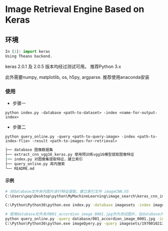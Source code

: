 # Image Retrieval Engine Based on Keras

## 环境

```python
In [1]: import keras
Using Theano backend.
```

keras 2.0.1 及 2.0.5 版本均经过测试可用。
推荐Python 3.x

此外需要numpy, matplotlib, os, h5py, argparse. 推荐使用anaconda安装

### 使用

- 步骤一

`python index.py -database <path-to-dataset> -index <name-for-output-index>`

- 步骤二

`python query_online.py -query <path-to-query-image> -index <path-to-index-flie> -result <path-to-images-for-retrieval>`

```sh
├── database 图像数据集
├── extract_cnn_vgg16_keras.py 使用预训练vgg16模型提取图像特征
|── index.py 对图像集提取特征，建立索引
├── query_online.py 库内搜索
└── README.md
```

#### 示例

```sh
# 对database文件夹内图片进行特征提取，建立索引文件 imageCNN.h5
C:\Users\pop\Desktop\python\MyMachineLearning\image_search\keras_cnn_imageSearch

C:\Python\Python36\python.exe index.py -database imagesets -index imageCNN.h5

# 使用database文件夹内001_accordion_image_0001.jpg作为测试图片，在database内以 imageCNN.h5 进行近似图片查找，并显示最近似的3张图片
python query_online.py -query database/001_accordion_image_0001.jpg -index imageCNN.h5 -result database
C:\Python\Python36\python.exe imageQyery.py -query imagesets/19700102130428480.JPEG -index youdianCNN.h5 -result imagesets

```
